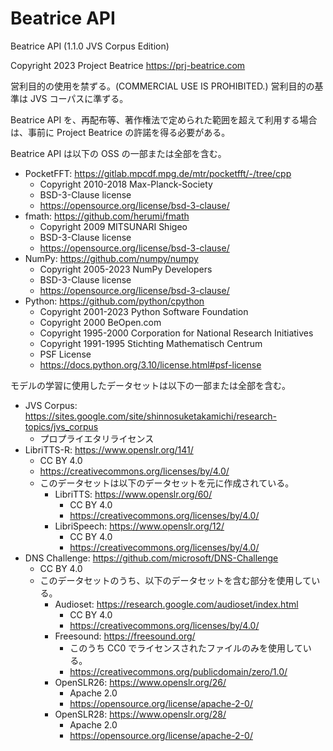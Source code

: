 # Beatrice API

Beatrice API (1.1.0 JVS Corpus Edition)

Copyright 2023 Project Beatrice
https://prj-beatrice.com

営利目的の使用を禁ずる。(COMMERCIAL USE IS PROHIBITED.)
営利目的の基準は JVS コーパスに準ずる。

Beatrice API を、再配布等、著作権法で定められた範囲を超えて利用する場合は、事前に Project Beatrice の許諾を得る必要がある。

Beatrice API は以下の OSS の一部または全部を含む。

* PocketFFT: https://gitlab.mpcdf.mpg.de/mtr/pocketfft/-/tree/cpp
  * Copyright 2010-2018 Max-Planck-Society
  * BSD-3-Clause license
  * https://opensource.org/license/bsd-3-clause/
* fmath: https://github.com/herumi/fmath
  * Copyright 2009 MITSUNARI Shigeo
  * BSD-3-Clause license
  * https://opensource.org/license/bsd-3-clause/
* NumPy: https://github.com/numpy/numpy
  * Copyright 2005-2023 NumPy Developers
  * BSD-3-Clause license
  * https://opensource.org/license/bsd-3-clause/
* Python: https://github.com/python/cpython
  * Copyright 2001-2023 Python Software Foundation
  * Copyright 2000 BeOpen.com
  * Copyright 1995-2000 Corporation for National Research Initiatives
  * Copyright 1991-1995 Stichting Mathematisch Centrum
  * PSF License
  * https://docs.python.org/3.10/license.html#psf-license

モデルの学習に使用したデータセットは以下の一部または全部を含む。

* JVS Corpus: https://sites.google.com/site/shinnosuketakamichi/research-topics/jvs_corpus
  * プロプライエタリライセンス
* LibriTTS-R: https://www.openslr.org/141/
  * CC BY 4.0
  * https://creativecommons.org/licenses/by/4.0/
  * このデータセットは以下のデータセットを元に作成されている。
    * LibriTTS: https://www.openslr.org/60/
      * CC BY 4.0
      * https://creativecommons.org/licenses/by/4.0/
    * LibriSpeech: https://www.openslr.org/12/
      * CC BY 4.0
      * https://creativecommons.org/licenses/by/4.0/
* DNS Challenge: https://github.com/microsoft/DNS-Challenge
  * CC BY 4.0
  * このデータセットのうち、以下のデータセットを含む部分を使用している。
    * Audioset: https://research.google.com/audioset/index.html
      * CC BY 4.0
      * https://creativecommons.org/licenses/by/4.0/
    * Freesound: https://freesound.org/
      * このうち CC0 でライセンスされたファイルのみを使用している。
      * https://creativecommons.org/publicdomain/zero/1.0/
    * OpenSLR26: https://www.openslr.org/26/
      * Apache 2.0
      * https://opensource.org/license/apache-2-0/
    * OpenSLR28: https://www.openslr.org/28/
      * Apache 2.0
      * https://opensource.org/license/apache-2-0/
